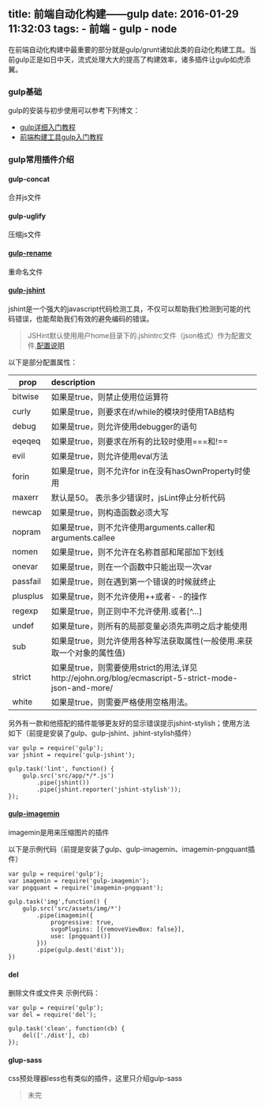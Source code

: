 title: 前端自动化构建——gulp
date: 2016-01-29 11:32:03
tags:
	- 前端
	- gulp
	- node
---
在前端自动化构建中最重要的部分就是gulp/grunt诸如此类的自动化构建工具。当前gulp正是如日中天，流式处理大大的提高了构建效率，诸多插件让gulp如虎添翼。
<!-- more -->
### gulp基础
gulp的安装与初步使用可以参考下列博文：
 - [gulp详细入门教程](http://www.ydcss.com/archives/1)
 - [前端构建工具gulp入门教程](http://segmentfault.com/a/1190000000372547)

### gulp常用插件介绍

#### gulp-concat
合并js文件

#### gulp-uglify
压缩js文件

#### [gulp-rename](https://github.com/hparra/gulp-rename)
重命名文件

#### [gulp-jshint](https://github.com/spalger/gulp-jshint)
jshint是一个强大的javascript代码检测工具，不仅可以帮助我们检测到可能的代码错误，也能帮助我们有效的避免编码的错误。
> JSHint默认使用用户home目录下的.jshintrc文件（json格式）作为配置文件,[配置说明](http://jshint.com/docs/options/)

以下是部分配置属性：
<!-- http://www.xiabingbao.com/gulp/2015/10/15/gulp-jshint/ -->

| prop          | description                                       |
| ------------- |:-------------                                     |
| bitwise	    | 如果是true，则禁止使用位运算符                      |
| curly         | 如果是true，则要求在if/while的模块时使用TAB结构      |
| debug         | 如果是true，则允许使用debugger的语句                |
| eqeqeq        | 如果是true，则要求在所有的比较时使用===和!==         |
| evil          | 如果是true，则允许使用eval方法                      |
| forin	        | 如果是true，则不允许for in在没有hasOwnProperty时使用 |
| maxerr        |默认是50。 表示多少错误时，jsLint停止分析代码          |
| newcap        | 如果是true，则构造函数必须大写                       |
| nopram	    | 如果是true，则不允许使用arguments.caller和arguments.callee|
| nomen         |  如果是true，则不允许在名称首部和尾部加下划线         |
| onevar        | 如果是true，则在一个函数中只能出现一次var        |
| passfail	    | 如果是true，则在遇到第一个错误的时候就终止         |
| plusplus      | 如果是true，则不允许使用++或者- -的操作           |
| regexp        | 如果是true，则正则中不允许使用.或者[^…]          |
| undef	        | 如果是ture，则所有的局部变量必须先声明之后才能使用          |
| sub           | 如果是true，则允许使用各种写法获取属性(一般使用.来获取一个对象的属性值)         |
| strict        | 如果是true，则需要使用strict的用法,详见http://ejohn.org/blog/ecmascript-5-strict-mode-json-and-more/         |
| white	        | 如果是true，则需要严格使用空格用法。         |

另外有一款和他搭配的插件能够更友好的显示错误提示jshint-stylish；使用方法如下（前提是安装了gulp、gulp-jshint、jshint-stylish插件）
```
var gulp = require('gulp');
var jshint = require('gulp-jshint');

gulp.task('lint', function() {
    gulp.src('src/app/*/*.js')
        .pipe(jshint())
        .pipe(jshint.reporter('jshint-stylish'));
});
```
#### [gulp-imagemin](https://github.com/sindresorhus/gulp-imagemin)
imagemin是用来压缩图片的插件

以下是示例代码（前提是安装了gulp、gulp-imagemin、imagemin-pngquant插件）
```
var gulp = require('gulp');
var imagemin = require('gulp-imagemin');
var pngquant = require('imagemin-pngquant');

gulp.task('img',function() {
    gulp.src('src/assets/img/*')
        .pipe(imagemin({
            progressive: true,
            svgoPlugins: [{removeViewBox: false}],
            use: [pngquant()]
        }))
        .pipe(gulp.dest('dist'));
})
```
#### del
删除文件或文件夹
示例代码：
```
var gulp = require('gulp');
var del = require('del');

gulp.task('clean', function(cb) {
    del(['./dist'], cb)
});

```
#### glup-sass
css预处理器less也有类似的插件，这里只介绍gulp-sass

> 未完
